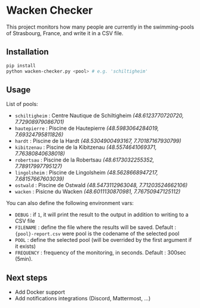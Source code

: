 # Wacken Checker

This project monitors how many people are currently in the swimming-pools of Strasbourg, France, and write it in a CSV file. 

## Installation

```bash
pip install
python wacken-checker.py <pool> # e.g. 'schiltigheim'
```

## Usage

List of pools:
- `schiltigheim` : Centre Nautique de Schiltigheim _(48.6123770720720, 7.72908979086701)_
- `hautepierre` : Piscine de Hautepierre _(48.5983064284019, 7.69324795811826)_
- `hardt` : Piscine de la Hardt _(48.5304900493167, 7.70187167930799)_
- `kibitzenau` : Piscine de la Kibitzenau _(48.5574641069371, 7.76380840638018)_
- `robertsau` : Piscine de la Robertsau _(48.6173032255352, 7.78917997795127)_
- `lingolsheim` : Piscine de Lingolsheim _(48.5628668947217, 7.68157667603039)_
- `ostwald` : Piscine de Ostwald _(48.5473112963048, 7.71203524662106)_
- `wacken` : Pisicne du Wacken _(48.6011130870981, 7.76750947125112)_

You can also define the following environment vars:

- `DEBUG` : if `1`, it will print the result to the output in addition to writing to a CSV file
- `FILENAME` : define the file where the results will be saved. Default : `{pool}-report.csv` were pool is the codename of the selected pool
- `POOL` : define the selected pool (will be overrided by the first argument if it exists)
- `FREQUENCY` : frequency of the monitoring, in seconds. Default : 300sec (5min).

## Next steps

- Add Docker support
- Add notifications integrations (Discord, Mattermost, ...)

